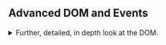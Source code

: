 ## Advanced DOM and Events

<details>
<summary>
Further, detailed, in depth look at the DOM. 
</summary>
Events, DOM Traversal, Intersection Observer, Event Delegation, implementing all sorts of features to our project.

### Project Introduction

<details>
<summary>
Introducing the class project: the marketing website for our earlier 'bankist' app.
</summary>

we'll be creating the effects, the scrolling, lazy loading, fading, the sticky menu bar, the hover effects, the pop-up, the tabs, the slider, smooth scrolling...

we start by clicking on the _'open account'_, this causes our page to go all the way up. that's because the element is a link (the html \<a> tag with href), and that's the default behavior for it. to stop this from happening we simply t call the prevent default behavior.

and we also replace the for loop with _.forEach_

</details>

### How The DOM Really Works

<details>
<summary>
How the DOM works behind the scenes and how it's organized internally.
</summary>

The DOM is how we interact with the browser.

The DOM:

> Allows us to make javascript interact with the browser.
> We can write javascript to create, modify and delete HTML elements,set styles,classes and attributes, and listen and respond to events.
> DOM tree is generated from an HTML documents, which we can then interact with.
> DOM is a very complex API that contains lots of methods and properties to interact with the DOM tree.

everything in the DOM tree is of type Node, which has child types, like _Element_, _Text_,_Comment_, _Document_.

//TODO: add puml here

Element -> HTMLElement
HTMLElement -> HTMLButtonElement... HTMLDivElement

this possible by using inheritance.

The node type is actually a derived class of _'EventTarget'_ (other subclass is _Window_), which has the _.addEventListener()_ and _.removeEventListener()_ methods.

</details>

### Selecting Creating And Deleting Elements

<details>
<summary>
Manipulating the DOM Tree: selecting, creating, inserting and deleting elements.
</summary>

- _document.documentElement_
- _document.head_
- _document.body_
- _.querySelector(text)_
- _.querySelectorAll(text)_
- _.getElementById(id)_
- _.getElementsByTagName(tag)_ - like 'button', 'p', this returns an **HTML Collection**.
- _.getElementsByClassName(className)_ - also a live HTML Collection.
- _.insertAdjacentHTML(where, html_string)_
- _.createElement(tag)_ - creates an element, but not inserted yet.
- _.prepend(element)_,_.append(element)_ -insert element as first or last child.
- _.cloneNode(cloneInner)_ - a method to clone a node, the parameter controls if we also clone the inner elements.
- _.before(element)_,_.after(element)_ - insert an element as sibling element, either before or after.
- _.remove()_ - remove element from the DOM.
- _.parentElement_ - DOM traversal up.
- _.removeChild(element)_ - the older way of removing elements.

#### Selecting Elements

to get the entire document, we can simply write _'document.documentElement'_, we can also select the _head_ or the _body_.
we can also use the _.querySelector()_ and _.querySelectorAll()_. we can use those methods on sub elements which will search only inside the current elements

an HTML collection, is a live collection,it's updated when things change in the DOM, unlike NodeList, which is static.

```js
const docElement = document.documentElement;
const header = document.head;
const body = document.body;
const allSections = document.querySelectorAll(".section");
```

#### Creating and Inserting Elements

we already used _.insertAdjacentHTML()_, but we can also create elements from scratch

```js
const message = document.createElement("div");
message.classList.add("cookie-message");
// message.textContent =
//   "We use cookies for improved functionality and analytics.";
message.innerHTML =
  'We use cookies for improved functionality and analytics. <button class="btn btn--close-cookie">Got it!</button>';
header.prepend(message);
header.append(message);
```

the element can't be in two places at the same time, so if we append it and then prepend, the element actually moves.

if we want the element in two place, we can clone it.

```js
header.prepend(message);
header.append(message.cloneNode(true));
```

#### Deleting Elements

```js
document
  .querySelector(".btn--close-cookie")
  .addEventLister("click", () => message.remove());
```

</details>

### Styles, Attributes and Classes

<details>
<summary>
Setting styles, Attributes, data Attributes and class by code.
</summary>

#### Styles

we get the element, _.style_ and the the property in camelCase. the value must be string, and with proper units.
these are now **inline style**

```js
message.style.backgroundColor = "#37383d";
message.style.width = "120%";
```

we can read styles only if they are inline styles from the html or that we set from the code, this can't get a style from the class through the object css, or if the style was created as part of creating an element via code.

if we want to get the class style,we can call _getComputedStyle(element)_, which will return us all the properties.
if we want to use the properties, we might need to parse them from a string into an number, and then turn back into a string if we want to use it for a different element's style.

```js
console.log(getComputedStyle(message).width);
message.style.height =
  Number.parseFloat(getComputedStyle(message).height) + 30 + "px";
```

css custom properties are like variables.
they are defined in the css file under the root element

```css
:root {
  /* properties */
}
```

if we want to access it from code, we call the _.getPropertyValue(propertyName)_ and _.setProperty(propertyName,value)_ methods.
again, the get method will only work for inline styles or those who were set by DOM manipulation in the code.

```js
document.documentElement.style.setProperty("--color-primary", "orangered");
```

this works for all other elements, we can call setProperty with the property name and value.

#### Attributes

stuff like img src,alt, href and other stuff. mostly what's inside an HTML tag and has an _equal =_ sign after it.

```js
const logo = document.querySelector(".nav__logo");
console.log(logo.alt, logo.src);
```

if we add a custom attribute, we won't be able to read it with the dot notation.but we can use the _.getAttribute(attributeName)_ method. we can set them with either the dot notation for standard attributes or _.setAttributes(attributeName,value)_ for non standard.

if we want the css class, we need to use 'className' attribute, this is for historical reasons.

```html
<img
  src="img/logo.png"
  alt="Bankist logo"
  class="nav__logo"
  id="logo"
  designer="Beny"
  data-version-number="3.0"
/>
```

```js
const logo = document.querySelector(".nav__logo");
console.log(logo.designer); //undefined
console.log(logo.getAttribute("designer")); //finds
```

if we look at the url,in the html file the _src_ is relative, but in the code it's absolute. to get the relative value we use the _.getAttribute()_ method, this is true also for _href_ links.

there also data attributes, which are special attributes that start with "data". they stored at a special attribute called 'dataset',and then we access it with camelCase instead of hyphens (_dash -_).

```js
console.log(logo.dataset.versionNumber);
```

we use those data attributes when we store data from the user in the UI.

#### Classes

as we saw before:

```js
const classExample = "beny__cls";
logo.classList.add(classExample, "other__class");
logo.classList.remove(classExample);
logo.classList.toggle(classExample);
logo.classList.contains(classExample);
```

we could also set the class name with the _className_ attribute, but that means overwriting all of them.

</details>

### Implementing Smooth Scrolling

<details>
<summary>
Moving the viewport from place to place.
</summary>
when we click on 'learn more', we want to smoothly scroll to the correct location.

the old-school way:
we select the button and where we want to scroll to

_.getBoundingClientRect()_ - gets the element rectangle in relation to the viewport.

document.documentElement.clientHeight
document.documentElement.clientWidth

we use _window.scrollTo()_ of the global window object to move somewhere. it takes global positioning, so we need to modify the relative values in accordance to the viewport.

if we want smooth scrolling, we pass an object with _{left, top,behavior}_

```js
const scrollButton = document.querySelector(".btn--scroll-to");
const section1 = document.getElementById("section--1");
scrollButton.addEventListener("click", function (e) {
  const s1coords = section1.getBoundingClientRect(); //x,y,height,width
  console.log(s1coords);
  console.log(e.target.getBoundingClientRect());
  //window.scrollTo(s1coords.left, s1coords.top); //not good, relative to the view port!
  //window.scrollTo(s1coords.left, s1coords.top + window.pageYOffset); //correct location, not smooth

  window.scrollTo({
    left: s1coords.left + window.pageXOffset,
    top: s1coords.top + window.pageYOffset,
    behavior: "smooth",
  });
});
```

the modern way to do so is to call the _.scrollIntoView(obj)_ method. which saves us the need to do weird calculations.

```js
section1.scrollIntoView({ behavior: "smooth" });
```

</details>

### Events

<details>
<summary>
Events are triggered by actions (clicking, scrolling, pressing keys...) and fire a behavior. we control the behavior with event listeners.
</summary>

#### Types of Events and Events Handlers

<details>
<summary>
Different kinds of events, adding and removing event listeners.
</summary>
an event is a signal generated by the Node on the DOM, we listen to these events with an eventListener.
we already worked with the some events, mostly 'click', but lets have some more events.

[Events](https://developer.mozilla.org/en-US/docs/Web/Events), by type, source, some are based on the element type.

we can also attach events with the dot notation. which starts with _on_ before the event name, but that is the old way of doing things.

```js
const h1 = document.querySelector("h1");
h1.addEventListener("mouseenter", function (e) {
  alert("h1 mouse enter!");
});
h1.onmouseenter = function (e) {
  alert("h1 mouse enter!");
};
```

we use the new notation because it allows us to add more than one function, and it allows us to add and remove individual functions (they must be named, not declared inside the _.addEventListener()_ method)

we can remove events from other events, with timeouts, etc...

```js
const foo = (e) => {
  console.log(this);
};
const foo = (e) => {
  console.log(e.target, e.type, this);
};
h1.addEventListener("mouseenter", foo);
h1.addEventListener("click", foo);
h1.addEventListener("click", function (e) {
  h1.removeEventListener("mouseenter", foo);
});
setTimeout(() => {
  h1.removeEventListener("mouseenter", foo);
  h1.removeEventListener("click", foo);
}, 5000);
```

another way for events is by using html Events, the callback is written directly into the html code. this is very old way of doing things, and doesn't scale well at all.

```html
<h1 onclick="alert('html alert')">text</h1>
```

</details>

#### Events Propagation: Capturing and Bubbling

<details>
<summary>
How events travel across element in the DOM tree.
</summary>
there are stages of events, capturing ,target and bubbling

example:

```html
<html>
  <head></head>
  <body>
    <section>
      <p>a text with a <a> link </a></p>
    </section>
  </body>
</html>
```

when an event is fired, the event is generated at root element of the documents, the event is passed through the tree, passing any parent element of the target element this is the _capturing phase_. once we reach the target, we begin the _target phase_, and the event listener fires, and now we go back up the tree, in the _bubbling phase_. this means that the same event happens on the parent elements as well.
So if we click on our _anchor_ element, the click event also happens for the _p_,_section_,_body_, and _html_ elements, in that order.

by default, events are handled in the target and bubbling stages, but there are ways to listen to events on the capturing stage as well. and not all events have capturing and bubbling stages, some are created on the target.

</details>

#### Events Propagation in practice

<details>
<summary>
We will use events propagation in our projects on the top bar navigation.
</summary>

we take the _.nav_ and _.nav\_\_links_ and _.nav\_\_link_ elements and add the same on click event for them, which changes their color randomly on click.

```js
const randomColor = () => {
  const randomInt = (min, max) =>
    Math.floor(Math.random() * (max - min + 1) + min);
  const randomPart = randomInt.bind({}, 0, 255);
  return `rgb(${randomPart()},${randomPart()},${randomPart()})`;
};

console.log(randomColor());

const eventPropagation = function () {
  document.querySelectorAll(".nav__link").forEach((e) =>
    e.addEventListener("click", function (e) {
      this.style.backgroundColor = randomColor();
      console.log(e.target);
    })
  );

  document.querySelector(".nav__links").addEventListener("click", function (e) {
    this.style.backgroundColor = randomColor();
    console.log(e.target);
    e.stopPropagation(); //stop propagation!
  });

  document.querySelector(".nav").addEventListener("click", function (e) {
    this.style.backgroundColor = randomColor();
    console.log(e.target, e.currentTarget);
  });
};
eventPropagation();
```

if we fire the event on the inner elements, the same event happens on th parents as well

we can see the place where the event happened by checking the _event.target_, which will show where the event originated, and _e.currentTarget_ which shows who is currently handling the event, which is the same as the _this_ keyword.

we can stop the event propagation, but we shouldn't use it in practice.

```js
e.stopPropagation();
```

addEventListener default behavior is for the bubbling phase, if we want to act on the capturing element, **we set the third argument to be true**, and now will fire on the capturing phase instead. if we add the stopPropagation, the event won't continue down the tree.

```js
document.querySelector(".nav__links").addEventListener(
  "click",
  function (e) {
    this.style.backgroundColor = randomColor();
    console.log(e.target);
    e.stopPropagation(); //stop propagation!
  },
  true
);
```

</details>

#### Event Delegation: Implementing Page Navigation

<details>
<summary>
rather than create the same event handler on many elements, we can create it on a parent element and get the origination element from the event to perform the action.
</summary>

implement smooth scrolling again.
we need to anchor to get the element. so we take the attribute from the calling object and then match the id.

```js
document.querySelectorAll(".nav__link").forEach(function (el) {
  el.addEventListener("click", function (e) {
    e.preventDefault();
    const id = this.getAttribute("href");
    const section = document.querySelector(id);
    section.scrollIntoView({ behavior: "smooth" });
  });
});
```

the problem is that we are attaching the same callback function to each of the elements, if we had a lot of buttons, we would create the same function many times.
we get around this by exploiting event propagation, and we attach the callback to the parent elements instead.

1. Add event listener to common parent element.
2. Determine what element originated the event.

```js
document.querySelector(".nav__links").addEventListener("click", function (e) {
  e.preventDefault();
  //matching strategy
  if (e.target.classList.contains("nav__link")) {
    const id = e.target.getAttribute("href");
    const section = document.querySelector(id);
    section.scrollIntoView({ behavior: "smooth" });
  }
});
```

</details>
</details>

### DOM Traversing

<details>
<summary>
Accessing elements relative to a current element in the DOM. we can access child elements, parent and even siblings
</summary>

DOM traversing it like walking through the DOM, we can use it to find parent/child/siblings elements, even those that were created dynamically.
almost everything we can do on the document element, we can do with the nested elements.

- _.childNodes_ - any type of **nodes** inside.
- _.children_ - a live collection of direct children **elements**.
- _.firstElementChild_, _.lastElementChild_ - select the first or last child **elements**.
- _.firstChild_, _.lastChild_ - select first or last child **nodes**.
- _.parentNode_ - direct parent **node**.
- _.parentElement_ - direct parent **Element**.
- _.closest(query)_ - match the closest parent **element** for this query. will match itself.
- _.previousElementSibling_, _.nextElementSibling_ - match prev/next sibling **element**.
- _.previousSibling_, _nextSibling_ - match prev/next sibling **node**.

we will do some examples with the h1 element.

```html
<h1>
  When
  <!-- Green highlight effect -->
  <span class="highlight">banking</span>
  meets<br />
  <span class="highlight">minimalist</span>
</h1>
```

we start from our H1 element and look around it.
we can call querySelector on it, just like with the html document elements. this will give us children elements matching the query, at any level (direct or indirect).

```js
const h1 = document.querySelector("h1");
//children
const highlightedChildrenAtAnyLevel = h1.querySelectorAll(".highlight");
console.log(highlightedChildrenAtAnyLevel);
console.log(h1.children, h1.childNodes);
console.log(h1.firstElementChild, h1.lastElementChild);
console.log(h1.firstChild, h1.lastChild);
```

we can go upwards as well and take the parent. we can take the direct parent, or find the closest parent matching a query. the element itself can also be matched.

```js
//parents
console.log(h1.parentElement, h1.parentNode);
console.log(h1.closest(".header"));
console.log(h1 === h1.closest("h1")); //matches self
h1.closest(".header").style.background = "var(--gradient-secondary)";
```

we can also match for siblings (direct), we can take all siblings (including self) by moving up level and taking the children. we can spread the elements into an array to iterate over them,filter out the current one and apply some callback function to the other.

```js
console.log("prev element", h1.previousElementSibling);
console.log("next element", h1.nextElementSibling);

console.log("prev node", h1.previousSibling);
console.log("next node", h1.nextSibling);
console.log("all siblings (including self", h1.parentElement.children);
[...h1.parentElement.children].forEach(function (el) {
  if (el !== h1) {
    el.style.transform = "scale(0.5)";
  }
});
```

we use our css properties by addressing them with **var(css-custom-property-name)**

```css
.btn:hover {
  background-color: var(--color-primary-darker);
}
```

</details>

### Building A Tabbed Component

<details>
<summary>
Tab components have tabs, and when the tabs are clicked, the content changes. we use event delegations.
</summary>

we will add this behavior for our projects.
this is 'operations' section in the html, including the 'operations\_\_tab-container' class, the the content elements 'operations\_\_content--1' with the 'operations\_\_tab--active' class.

we do the same thing as before, by attaching an eventListener handler to the container tab parent tab and using event delegations.
the problem is the element button has inner elements, which don't have the same structure, so if we click them, the button isn't what firing the event. so we need to use our dom traversal skills.
it's better to use the _.closest()_ method than the _.parent_ property, and if we don't find a match, just ignore it (have a guard clause).

we need to change the css classes for the tabs (make the current tab stand out), and the content(show the correct content)

```js
//tabbed component
const tabContainer = document.querySelector(".operations__tab-container");
const tabs = document.querySelectorAll(".operations__tab");
const tabsContent = document.querySelectorAll(".operations__content");

tabContainer.addEventListener("click", function (e) {
  e.preventDefault();
  const clicked = e.target.closest(".operations__tab");
  if (clicked) {
    const tabActive = "operations__tab--active";
    const contentActive = "operations__content--active";
    tabs.forEach((tab) => tab.classList.remove(tabActive));
    tabsContent.forEach((content) => content.classList.remove(contentActive));
    clicked.classList.add(tabActive);
    tabsContent[Number(clicked.dataset.tab) - 1].classList.add(contentActive);
  }
});
```

</details>

### Passing Argument To Event Handlers

<details>
<summary>
How to pass extra arguments other than the event into the handling function: manually calling and binding.
</summary>
adding effects to the section links. when we hover over one, the reset are faded out.

we know we should do event delegation, so we use the _.nav_ element. we use the '_mouseover_' event, which has the corresponding event of '_mouseout_'. we then refactor the code outside, we need the event and the opacity. now we need to call the new function,and pass the event and the opacity value.

```js
const nav = document.querySelector(".nav");
const handleHover = function (e, opacityValue) {
  if (e.target.classList.contains("nav__link")) {
    const link = e.target;
    //console.log(link);
    const siblings = link.closest(".nav").querySelectorAll(".nav__link");
    const logo = link.closest(".nav").querySelector("img");
    siblings.forEach((el) => {
      if (el !== link) {
        el.style.opacity = opacityValue;
      }
    });
    logo.style.opacity = opacityValue;
  }
};

nav.addEventListener("mouseover", function (e) {
  handleHover(e, 0.5); // option 1 - call manually
});
```

we can use the callback function to call the new function manually, or use _.bind_ method to create a new function
where the _'this'_ keyword contains the data (the opacity)

```js
const handleHoverBind = function (e) {
  if (e.target.classList.contains("nav__link")) {
    const link = e.target;
    //console.log(link);
    const siblings = link.closest(".nav").querySelectorAll(".nav__link");
    const logo = link.closest(".nav").querySelector("img");
    siblings.forEach((el) => {
      if (el !== link) {
        el.style.opacity = this;
      }
    });
    logo.style.opacity = this;
  }
};

nav.addEventListener("mouseout", handleHoverBind.bind(1));
```

</details>

### Implementing Stick Navigation

<details>
<summary>
Implementing behavior for scroll event
</summary>

Implementing 'sticky' navigation, the menu bar becomes attached to the top of the page when scrolling down, and behaves normally when inside the regular view.

it's defined as a css class that changes the position attribute to _fixed_.

```css
/* nav and stickly class at the same time */
.nav.sticky {
  position: fixed;
  background-color: rgba(255, 255, 255, 0.95);
}
```

so, our event listener will somehow know when the element is in view and when not.
we first use the _'scroll'_ event of the window object. it's not efficient, because it fires at each scroll.
we want to add sticky class when we go past the value and remove it when we're inside

```js
const initialCoords = section1.getBoundingClientRect();
window.addEventListener("scroll", function (e) {
  console.log();
  if (window.scrollY > initialCoords.top) {
    nav.classList.add("sticky");
  } else {
    nav.classList.remove("sticky");
  }
});
```

this will cause many events to fire, especially with mobile or older browsers.

</details>

### The Intersection Observer API

<details>
<summary>
The API allows the code to listen to events that happen when one element intersects with another element or the viewport.
</summary>

The [Intersection Observer API](https://developer.mozilla.org/en-US/docs/Web/API/Intersection_Observer_API) is a better way to implement stick navigation in our project.

we first create an object with a callback function and options.

the options contain a root element, null means the entire viewport. threshold is a percentage,at which percentage the callback is invoked. we can also pass an array of thresholds.
there is also rootMargin (which must be pixels or percentage)
whenever the thing we observe intersects the root object at that threshold (up or down), the function is called. the function has two parameters, _entries_ and the _observer_

we have the intersection Ratio, which is about the threshold, and the _isIntersecting_ property.
we want to be sticky when the header is out of view completely.

```js
const observer = new IntersectionObserver();
```

this is more efficient than the scroll event, because it only fires in relation to the observed object.

the threshold is about the percentage of the observed element which is visible. if zero, then we always get that _'isIntersecting'_ is true..

#### Revealing Elements on Scroll

<details>
<summary>
Observing many elements, and then un-observing them.
</summary>
each section is 'reveled' when it comes into view, also achieved with the intersection observer.

~~we have the css class which we first add to the html file. and we will remove it by code.~~

we can actually also add it by code. so if someone has disabled javascript in the browser, the sections are still visible.

```css
.section--hidden {
  opacity: 0;
  transform: translateY(8rem);
}
```

we need to know which section is intersecting with the view port. and because we want to do this only once, we can remove the observing action for this section to avoid triggering an event call

```js
const revealSections = (entries, observer) => {
  const [entry] = entries;
  if (entry.isIntersecting) {
    entry.target.classList.remove(cssClassName);
    observer.unobserve(entry.target);
  }
};
```

</details>

#### Lazy Loading Images

<details>
<summary>
Images are costly to display, we want to only show them when we need to. This is lady Loading. we also use the *'load'* event.
</summary>

we can lazy load images to improve performance. we only load images when we need them. the low resolution image is loaded first, and we replace it with the real image afterwards.

an image html is

```html
<img
  src="img/digital-lazy.jpg"
  data-src="img/digital.jpg"
  alt="Computer"
  class="features__img lazy-img"
/>
```

and the lazy-img css class is

```css
.lazy-img {
  filter: blur(20px);
}
```

we replace the low resolution image src with the real source from the 'data-src' and remove the blurring filter.

we can select all the images that have a property with ths selection rule combination of tag type (no prefix: _img_) having a property (square brackets: _\[data-src]_) without a space between them.

```css
img[data-src] {
}
```

there is delay because our section are shifted. we do the same as what we did above. but we have an additional event that we listen to, the 'load event' we want to remove the blur only after the image was loaded, we can use the network tab in the console.

```js
const loadImage = (entries, observer) => {
  const [entry] = entries;
  if (entry.isIntersecting) {
    const target = entry.target;
    const loadHandler = (e) => {
      console.log("removing blur");
      e.target.classList.remove(cssClassName);
      e.target.removeEventListener("load", loadHandler);
    };
    console.log("replacing source");
    target.src = target.dataset.src;
    target.addEventListener("load", loadHandler);

    observer.unobserve(target);
  }
};
```

because we want our images to load before the threshold is reached, we specify a negative root margin, so the image starts loading a little bit before it comes into the viewport. which, in most cases, should hide the fact we are using lazy loading.

</details>

</details>

### Building a Slider Component

<details>
<summary>
A slider component, rotate images, keyboardEvents.
</summary>
we have slider that can rotate information.

```html
<section class="section" id="section--3">
  <div class="section__title section__title--testimonials">
    <h2 class="section__description">Not sure yet?</h2>
    <h3 class="section__header">
      Millions of Bankists are already making their lifes simpler.
    </h3>
  </div>

  <div class="slider">
    <div class="slide"><img src="img/img-1.jpg" alt="Photo 1" /></div>
    <div class="slide"><img src="img/img-2.jpg" alt="Photo 2" /></div>
    <div class="slide"><img src="img/img-3.jpg" alt="Photo 3" /></div>
    <div class="slide"><img src="img/img-4.jpg" alt="Photo 4" /></div>
    <button class="slider__btn slider__btn--left">&larr;</button>
    <button class="slider__btn slider__btn--right">&rarr;</button>
    <div class="dots"></div>
  </div>
</section>
```

if we look at the final project and comment out the overflow part of the slider class, we see that all of the slides are side by side. and their position is controlled by the transform property

```css
 {
  overflow: hidden;
  transform: translateX(0%);
}
```

our first step is to set the position of the slides.

we will work with comment out photos rather than the slides them self for the first part. all of the slides are at the same positions.
we query all of them and change the style to have the transform property with a value of _translateX(percentage%)_
we store the active slide and use it to align the slides to make the active slide visible.

```js
const slider = document.querySelector(".slider");
const slides = document.querySelectorAll(".slide");
const btnLeft = document.querySelector(".slider__btn--left");
const btnRight = document.querySelector(".slider__btn--right");
let currentSlide = 0;
const numberOfSlides = [...slides].length;
//this makes things easy to see
slider.style.overflow = "visible";
slider.style.transform = "scale(0.5)";
const alignSlides = (direction) => {
  currentSlide = (currentSlide + direction) % numberOfSlides;
  if (currentSlide === -1) currentSlide = numberOfSlides - 1;
  slides.forEach((slide, index) => {
    slide.style.transform = `translateX(${(index - currentSlide) * 100}%)`;
  });
};
alignSlides(0);

btnRight.addEventListener("click", function (e) {
  alignSlides(1);
});
btnLeft.addEventListener("click", function (e) {
  alignSlides(-1);
});
```

our next task is to add the dot navigation functionality and allow the user to press the arrows to move between slides.

we take the keydown event and check which key was pressed

```js
document.addEventListener("keydown", function (e) {
  if (e.key === "ArrowLeft") alignSlides(-1);
  if (e.key === "ArrowRight") alignSlides(1);
});
```

for the dots we first take to dot container, and then create as many dots as we need. we give them the correct classes, and change the classes each time we move slices.

```js
//change the active dot presentation
const activateDots = function (slide) {
  const activeDotCssClass = "dots__dot--active";
  dotContainer
    .querySelectorAll(`.${dotsCssClass}`)
    .forEach((dot) => dot.classList.remove(activeDotCssClass));
  dotContainer
    .querySelector(`.${dotsCssClass}[data-slide="${slide}"]`)
    .classList.add(activeDotCssClass);
};

//create dots and attach the delegate event to the dot container
const createDots = () => {
  slides.forEach((_, index) => {
    dotContainer.insertAdjacentHTML(
      "beforeend",
      `<button class="${dotsCssClass}" data-slide="${index}"></button>`
    );
  });

  dotContainer.addEventListener("click", function (e) {
    const clicked = e.target;

    if (clicked.classList.contains(dotsCssClass)) {
      currentSlide = clicked.dataset.slide;
      alignSlides();
    }
  });
};
createDots();
```

</details>

### Lifecycle DOM Events

<details>
<summary>
Events that happen to the DOM
</summary>
There are events that happen to the DOM during the life cycle, from the moment it's accessed, even before the user reads it.

- _'DOMContentLoaded'_ event happens when the html is parsed into the DOM tree and all the scripts finished. it does not wait for images or other external resources.
- _'load'_ - event happens on the **window** object after all the images and the external resources were loaded.
- _'beforeunload'_ - happens on the **window** object before leaving. has many historical issues and ripe for abuse.

```js
document.addEventListener("DOMContentLoaded", function (e) {
  console.log("HTML parsed and DOM tree built!", e);
});
window.addEventListener("load", function (e) {
  console.log("Window loaded", e);
});
window.addEventListener("beforeunload", function (e) {
  e.preventDefault();
  console.log("before leaving", e);
  e.returnValue = "";
});
```

this is the reason we put the script tag at the end, so it's always the last thing. in _jquery_ we put all of our code into _document.ready_ function which is basically the same.

</details>

### Efficient Script Loading: _defer_ and _async_

<details>
<summary>
We can get some better performance by placing the script tag in either the head or the body and by using different strategies to load it.
</summary>

adding javascript scripts to html, rather than simple notation, we can add the _defer_ or _async_ keywords.
we can also write the script tag in the head or body of the html file

```html
<!DOCTYPE html>
<html lang="en">
  <head>
    <!-- script in the head -->
    <script src="script.js"></script>
  </head>
  <body>
    <!-- regular way -->
    <script src="script.js"></script>
    <!-- async way -->
    <script async src="script.js"></script>
    <!-- defer way -->
    <script defer src="script.js"></script>
  </body>
</html>
```

the combination of the script type and the position control where and when it's parsed. we care about when it's fetched, parsed and executed in comparison to the rest of the html element
| type | head | body |
| ------- | ---- | ---- |
| regular |fetch script and execute before finishing parsing the html. **DON'T DO THIS** | html is parsed, then script fetched and execute.|
| _async_ | parsing html and fetching the script at the same time, the html stops and the script is executed, then the html resumes parsing. |no practical effect. |
| _defer_ | the script is fetched early, but executes after html parsing.| no practical effect.|

therefore, there are three viable options

> - End of body
>   - Scripts are fetched and executed **after the HTML is completely parsed**.
>   - Use if you need to support old browsers.
> - _Async_ in head
>
>   - Scripts are fetched **asynchronously** and executed **immediately**.
>   - Usually the _DOMContentLoaded_ event waits for **all** scripts to execute, except for async script. So _DOMContentLoaded_ does **not** wait for async script.
>   - Scripts **not** guaranteed to execute in order.
>   - Use for 3rd-party scripts where order doesn't matter(e.g. Google Analytics).
>
> - _Defer_ in head
>   - Scripts are fetched **asynchronously** and executed **after the HTML is completely parsed**.
>   - _DOMContentLoaded_ event fires after the defer script is executed.
>   - Scripts are executed in order.
>   - this is the overall best solution! use for your own scripts and when order matters (e.g. including a library).

we usually want to use the defer in the head of the script. if we have multiple 3rd party libraries we might put them in an async script.

only modern browser support the _async_ and _defer_ policies. this is an html5 feature, not a javascript.

</details>

</details>
